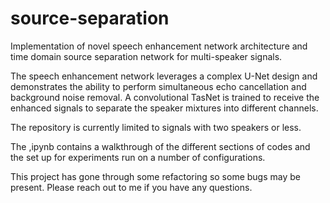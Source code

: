 # source-separation
Implementation of novel speech enhancement network architecture and time domain source separation network for multi-speaker signals.

The speech enhancement network leverages a complex U-Net design and demonstrates the ability to perform simultaneous echo cancellation and background noise removal. A convolutional TasNet is trained to receive the enhanced signals to separate the speaker mixtures into different channels.

The repository is currently limited to signals with two speakers or less.

The ,ipynb contains a walkthrough of the different sections of codes and the set up for experiments run on a number of configurations.

This project has gone through some refactoring so some bugs may be present. Please reach out to me if you have any questions. 
